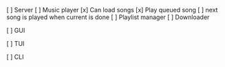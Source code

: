 [ ] Server
    [ ] Music player
        [x] Can load songs
        [x] Play queued song
        [ ] next song is played when current is done
    [ ] Playlist manager
    [ ] Downloader

[ ] GUI

[ ] TUI

[ ] CLI
